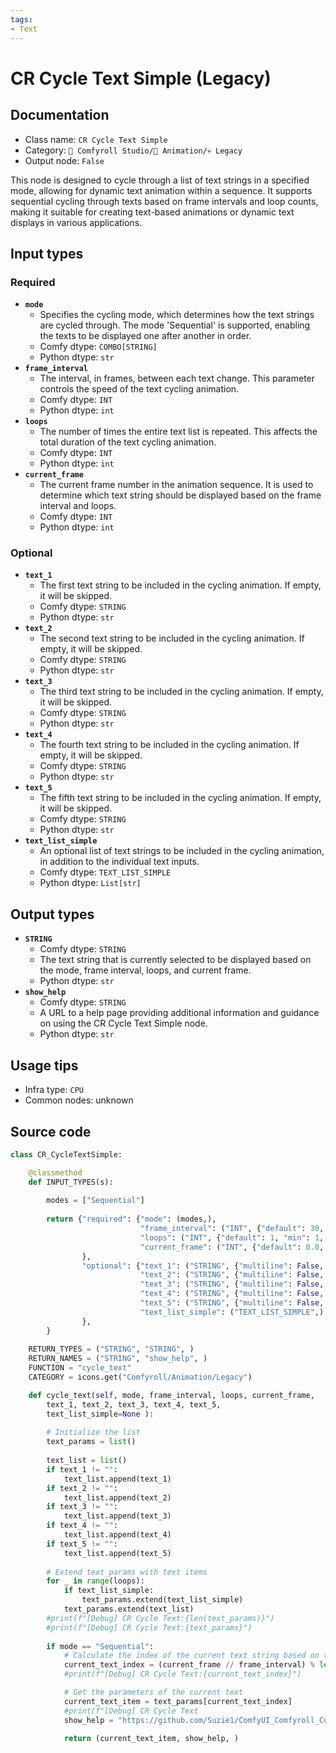 ```yaml
---
tags:
- Text
---
```


# CR Cycle Text Simple (Legacy)
## Documentation
- Class name: `CR Cycle Text Simple`
- Category: `🧩 Comfyroll Studio/🎥 Animation/💀 Legacy`
- Output node: `False`

This node is designed to cycle through a list of text strings in a specified mode, allowing for dynamic text animation within a sequence. It supports sequential cycling through texts based on frame intervals and loop counts, making it suitable for creating text-based animations or dynamic text displays in various applications.
## Input types
### Required
- **`mode`**
    - Specifies the cycling mode, which determines how the text strings are cycled through. The mode 'Sequential' is supported, enabling the texts to be displayed one after another in order.
    - Comfy dtype: `COMBO[STRING]`
    - Python dtype: `str`
- **`frame_interval`**
    - The interval, in frames, between each text change. This parameter controls the speed of the text cycling animation.
    - Comfy dtype: `INT`
    - Python dtype: `int`
- **`loops`**
    - The number of times the entire text list is repeated. This affects the total duration of the text cycling animation.
    - Comfy dtype: `INT`
    - Python dtype: `int`
- **`current_frame`**
    - The current frame number in the animation sequence. It is used to determine which text string should be displayed based on the frame interval and loops.
    - Comfy dtype: `INT`
    - Python dtype: `int`
### Optional
- **`text_1`**
    - The first text string to be included in the cycling animation. If empty, it will be skipped.
    - Comfy dtype: `STRING`
    - Python dtype: `str`
- **`text_2`**
    - The second text string to be included in the cycling animation. If empty, it will be skipped.
    - Comfy dtype: `STRING`
    - Python dtype: `str`
- **`text_3`**
    - The third text string to be included in the cycling animation. If empty, it will be skipped.
    - Comfy dtype: `STRING`
    - Python dtype: `str`
- **`text_4`**
    - The fourth text string to be included in the cycling animation. If empty, it will be skipped.
    - Comfy dtype: `STRING`
    - Python dtype: `str`
- **`text_5`**
    - The fifth text string to be included in the cycling animation. If empty, it will be skipped.
    - Comfy dtype: `STRING`
    - Python dtype: `str`
- **`text_list_simple`**
    - An optional list of text strings to be included in the cycling animation, in addition to the individual text inputs.
    - Comfy dtype: `TEXT_LIST_SIMPLE`
    - Python dtype: `List[str]`
## Output types
- **`STRING`**
    - Comfy dtype: `STRING`
    - The text string that is currently selected to be displayed based on the mode, frame interval, loops, and current frame.
    - Python dtype: `str`
- **`show_help`**
    - Comfy dtype: `STRING`
    - A URL to a help page providing additional information and guidance on using the CR Cycle Text Simple node.
    - Python dtype: `str`
## Usage tips
- Infra type: `CPU`
- Common nodes: unknown


## Source code
```python
class CR_CycleTextSimple:

    @classmethod
    def INPUT_TYPES(s):
    
        modes = ["Sequential"]
    
        return {"required": {"mode": (modes,),
                             "frame_interval": ("INT", {"default": 30, "min": 0, "max": 999, "step": 1,}),         
                             "loops": ("INT", {"default": 1, "min": 1, "max": 1000}),
                             "current_frame": ("INT", {"default": 0.0, "min": 0.0, "max": 9999.0, "step": 1.0,}),
                },
                "optional": {"text_1": ("STRING", {"multiline": False, "default": ""}),
                             "text_2": ("STRING", {"multiline": False, "default": ""}),
                             "text_3": ("STRING", {"multiline": False, "default": ""}),
                             "text_4": ("STRING", {"multiline": False, "default": ""}),               
                             "text_5": ("STRING", {"multiline": False, "default": ""}),
                             "text_list_simple": ("TEXT_LIST_SIMPLE",),
                },                                           
        }
    
    RETURN_TYPES = ("STRING", "STRING", )
    RETURN_NAMES = ("STRING", "show_help", )
    FUNCTION = "cycle_text"
    CATEGORY = icons.get("Comfyroll/Animation/Legacy")

    def cycle_text(self, mode, frame_interval, loops, current_frame,
        text_1, text_2, text_3, text_4, text_5,
        text_list_simple=None ):
        
        # Initialize the list
        text_params = list()
        
        text_list = list() 
        if text_1 != "":
            text_list.append(text_1)
        if text_2 != "":     
            text_list.append(text_2)
        if text_3 != "":             
            text_list.append(text_3)
        if text_4 != "":             
            text_list.append(text_4)
        if text_5 != "": 
            text_list.append(text_5)
        
        # Extend text_params with text items
        for _ in range(loops):
            if text_list_simple:
                text_params.extend(text_list_simple)
            text_params.extend(text_list)     
        #print(f"[Debug] CR Cycle Text:{len(text_params)}")
        #print(f"[Debug] CR Cycle Text:{text_params}")
        
        if mode == "Sequential":
            # Calculate the index of the current text string based on the current_frame and frame_interval
            current_text_index = (current_frame // frame_interval) % len(text_params)
            #print(f"[Debug] CR Cycle Text:{current_text_index}")

            # Get the parameters of the current text            
            current_text_item = text_params[current_text_index]          
            #print(f"[Debug] CR Cycle Text
            show_help = "https://github.com/Suzie1/ComfyUI_Comfyroll_CustomNodes/wiki/Cycler-Nodes#cr-cycle-text-simple"

            return (current_text_item, show_help, )

```
